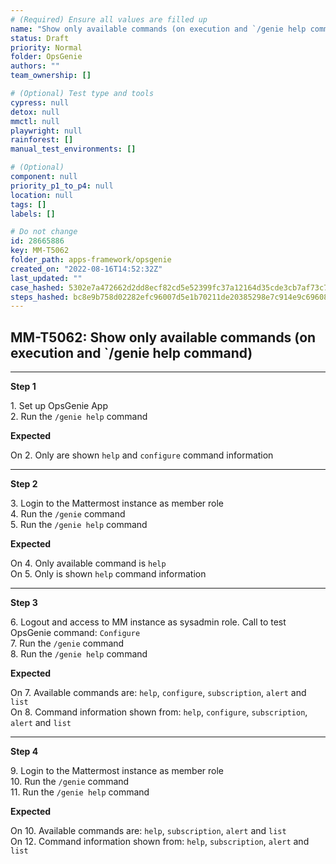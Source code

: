 ```yaml
---
# (Required) Ensure all values are filled up
name: "Show only available commands (on execution and `/genie help command)"
status: Draft
priority: Normal
folder: OpsGenie
authors: ""
team_ownership: []

# (Optional) Test type and tools
cypress: null
detox: null
mmctl: null
playwright: null
rainforest: []
manual_test_environments: []

# (Optional)
component: null
priority_p1_to_p4: null
location: null
tags: []
labels: []

# Do not change
id: 28665886
key: MM-T5062
folder_path: apps-framework/opsgenie
created_on: "2022-08-16T14:52:32Z"
last_updated: ""
case_hashed: 5302e7a472662d2dd8ecf82cd5e52399fc37a12164d35cde3cb7af73c704969cfe5b793f2f9c2423814239ed1911f3d3
steps_hashed: bc8e9b758d02282efc96007d5e1b70211de20385298e7c914e9c696084b798d63f4860b00127cc791d3ab24b5bc27106
---
```


## MM-T5062: Show only available commands (on execution and `/genie help command)

---

**Step 1**

1\. Set up OpsGenie App\
2\. Run the `/genie help` command

**Expected**

On 2. Only are shown `help` and `configure` command information

---

**Step 2**

3\. Login to the Mattermost instance as member role\
4\. Run the `/genie` command\
5\. Run the `/genie help` command

**Expected**

On 4. Only available command is `help`\
On 5. Only is shown `help` command information

---

**Step 3**

6\. Logout and access to MM instance as sysadmin role. Call to test OpsGenie command: `Configure`\
7\. Run the `/genie` command\
8\. Run the `/genie help` command

**Expected**

On 7. Available commands are: `help`, `configure`, `subscription`, `alert` and `list`\
On 8. Command information shown from: `help`, `configure`, `subscription`, `alert` and `list`

---

**Step 4**

9\. Login to the Mattermost instance as member role\
10\. Run the `/genie` command\
11\. Run the `/genie help` command

**Expected**

On 10. Available commands are: `help`, `subscription`, `alert` and `list`\
On 12. Command information shown from: `help`, `subscription`, `alert` and `list`
